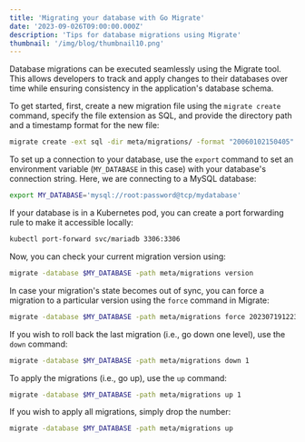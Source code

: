 ```yaml
---
title: 'Migrating your database with Go Migrate'
date: '2023-09-026T09:00:00.000Z'
description: 'Tips for database migrations using Migrate'
thumbnail: '/img/blog/thumbnail10.png'
---
```


Database migrations can be executed seamlessly using the Migrate tool. This allows developers to track and apply changes to their databases over time while ensuring consistency in the application's database schema.

To get started, first, create a new migration file using the `migrate create` command, specify the file extension as SQL, and provide the directory path and a timestamp format for the new file:

```bash
migrate create -ext sql -dir meta/migrations/ -format "20060102150405"
```

To set up a connection to your database, use the `export` command to set an environment variable (`MY_DATABASE` in this case) with your database's connection string. Here, we are connecting to a MySQL database:

```bash
export MY_DATABASE='mysql://root:password@tcp/mydatabase'
```

If your database is in a Kubernetes pod, you can create a port forwarding rule to make it accessible locally:

```bash
kubectl port-forward svc/mariadb 3306:3306
```

Now, you can check your current migration version using:

```bash
migrate -database $MY_DATABASE -path meta/migrations version
```

In case your migration's state becomes out of sync, you can force a migration to a particular version using the `force` command in Migrate:

```bash
migrate -database $MY_DATABASE -path meta/migrations force 20230719122330
```

If you wish to roll back the last migration (i.e., go down one level), use the `down` command:

```bash
migrate -database $MY_DATABASE -path meta/migrations down 1
```

To apply the migrations (i.e., go up), use the `up` command:

```bash
migrate -database $MY_DATABASE -path meta/migrations up 1
```

If you wish to apply all migrations, simply drop the number: 

```bash
migrate -database $MY_DATABASE -path meta/migrations up
```
